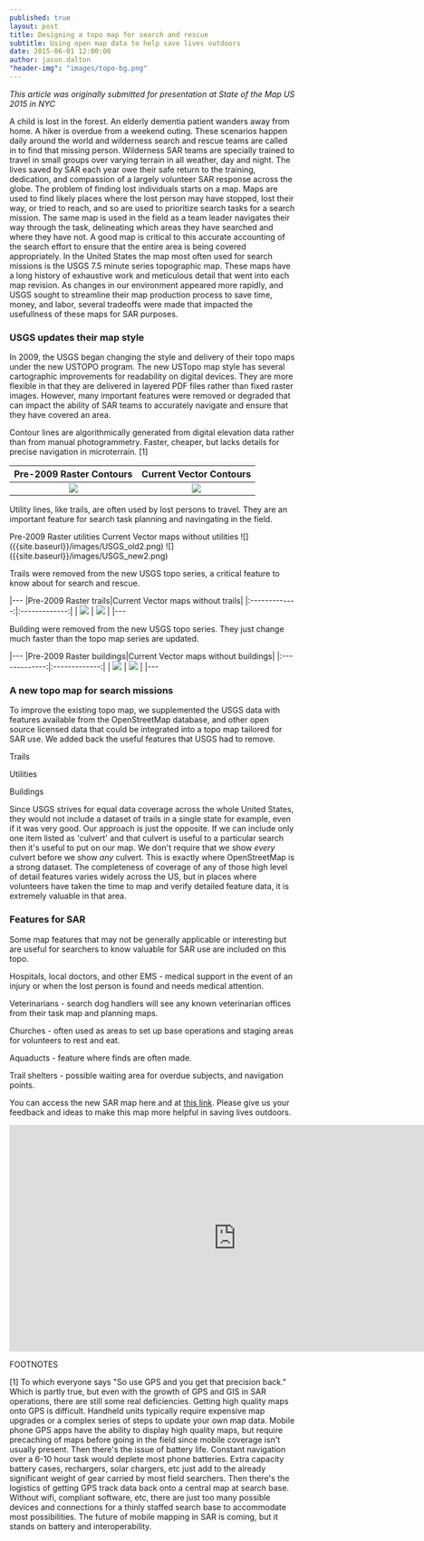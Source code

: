 ```yaml
---
published: true
layout: post
title: Designing a topo map for search and rescue
subtitle: Using open map data to help save lives outdoors
date: 2015-06-01 12:00:00
author: jason.dalton
"header-img": "images/topo-bg.png"
---
```



_This article was originally submitted for presentation at State of the Map US 2015 in NYC_

A child is lost in the forest.  An elderly dementia patient wanders away from home.  A hiker is overdue from a weekend outing.  These scenarios happen daily around the world and wilderness search and rescue teams are called in to find that missing person.  Wilderness SAR teams are specially trained to travel in small groups over varying terrain in all weather, day and night. The lives saved by SAR each year owe their safe return to the training, dedication, and compassion of a largely volunteer SAR response across the globe.  The problem of finding lost individuals starts on a map.  Maps are used to find likely places where the lost person may have stopped, lost their way, or tried to reach, and so are used to prioritize search tasks for a search mission.  The same map is used in the field as a team leader navigates their way through the task, delineating which areas they have searched and where they have not.  A good map is critical to this accurate accounting of the search effort to ensure that the entire area is being covered appropriately. In the United States the map most often used for search missions is the USGS 7.5 minute series topographic map.  These maps have a long history of exhaustive work and meticulous detail that went into each map revision.  As changes in our environment appeared more rapidly, and USGS sought to streamline their map production process to save time, money, and labor, several tradeoffs were made that impacted the usefullness of these maps for SAR purposes.  

### USGS updates their map style

In 2009, the USGS began changing the style and delivery of their topo maps under the new USTOPO program.  The new USTopo map style has several cartographic improvements for readability on digital devices. They are more flexible in that they are delivered in layered PDF files rather than fixed raster images.  However, many important features were removed or degraded that can impact the ability of SAR teams to accurately navigate and ensure that they have covered an area.

Contour lines are algorithmically generated from digital elevation data rather than from manual photogrammetry.  Faster, cheaper, but lacks details for precise navigation in microterrain. [1]


|Pre-2009 Raster Contours|Current Vector Contours|
|:-------------:|:-------------:|
| ![]({{site.baseurl}}/images/USGS_old1.png) | ![]({{site.baseurl}}/images/USGS_new1.png) |

Utility lines, like trails, are often used by lost persons to travel.  They are an important feature for search task planning and navingating in the field.


<th><td> Pre-2009 Raster utilities </td><td> Current Vector maps without utilities </td>
</th>
<tr>
<td> ![]({{site.baseurl}}/images/USGS_old2.png) </td><td> ![]({{site.baseurl}}/images/USGS_new2.png) </td>
</tr>

Trails were removed from the new USGS topo series, a critical feature to know about for search and rescue.

|---
|Pre-2009 Raster trails|Current Vector maps without trails|
|:-------------:|:-------------:|
| ![]({{site.baseurl}}/images/USGS_old3.png) | ![]({{site.baseurl}}/images/USGS_new3.png) |
|---

Building were removed from the new USGS topo series.  They just change much faster than the topo map series are updated.

|---
|Pre-2009 Raster buildings|Current Vector maps without buildings|
|:-------------:|:-------------:|
| ![]({{site.baseurl}}/images/USGS_old3.png) | ![]({{site.baseurl}}/images/USGS_new3.png) |
|---

### A new topo map for search missions
To improve the existing topo map, we supplemented the USGS data with features available from the OpenStreetMap database, and other open source licensed data that could be integrated into a topo map tailored for SAR use.
We added back the useful features that USGS had to remove.  

Trails

Utilities

Buildings

Since USGS strives for equal data coverage across the whole United States, they would not include a dataset of trails in a single state for example, even if it was very good.   Our approach is just the opposite.  If we can include only one item listed as 'culvert' and that culvert is useful to a particular search then it's useful to put on our map.  We don't require that we show _every_ culvert before we show _any_ culvert.   This is exactly where OpenStreetMap is a strong dataset.  The completeness of coverage of any of those high level of detail features varies widely across the US, but in places where volunteers have taken the time to map and verify detailed feature data, it is extremely valuable in that area.

### Features for SAR
Some map features that may not be generally applicable or interesting but are useful for searchers to know  valuable for SAR use are included on this topo.

Hospitals, local doctors, and other EMS - medical support in the event of an injury or when the lost person is found and needs medical attention.

Veterinarians - search dog handlers will see any known veterinarian offices from their task map and planning maps. 

Churches - often used as areas to set up base operations and staging areas for volunteers to rest and eat.

Aquaducts - feature where finds are often made.

Trail shelters - possible waiting area for overdue subjects, and navigation points.


You can access the new SAR map here and at <a href="http://azimuth1.kara.link/FIND/" target="_blank">this link</a>.   Please give us your feedback and ideas to make this map more helpful in saving lives outdoors.

<iframe width="800" height="400" src="http://azimuth1.kara.link/FIND/" frameborder="0" allowfullscreen></iframe>

FOOTNOTES

[1] To which everyone says "So use GPS and you get that precision back."  Which is partly true, but even with the growth of GPS and GIS in SAR operations, there are still some real deficiencies.  Getting high quality maps onto GPS is difficult.  Handheld units typically require expensive map upgrades or a complex series of steps to update your own map data.  Mobile phone GPS apps have the ability to display high quality maps, but require precaching of maps before going in the field since mobile coverage isn't usually present.  Then there's the issue of battery life.  Constant navigation over a 6-10 hour task would deplete most phone batteries.  Extra capacity battery cases, rechargers, solar chargers, etc just add to the already significant weight of gear carried by most field searchers.   Then there's the logistics of getting GPS track data back onto a central map at search base.  Without wifi, compliant software, etc, there are just too many possible devices and connections for a thinly staffed search base to accommodate most possibilities.  The future of mobile mapping in SAR is coming, but it stands on battery and interoperability.


